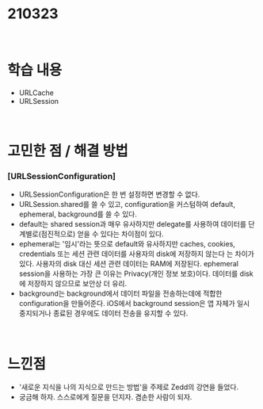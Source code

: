# 210323

<br>

# 학습 내용

- URLCache
- URLSession

<br>

# 고민한 점 / 해결 방법

### [URLSessionConfiguration]

- URLSessionConfiguration은 한 번 설정하면 변경할 수 없다.
- URLSession.shared를 쓸 수 있고, configuration을 커스텀하여  default, ephemeral, background를 쓸 수 있다.
- default는 shared session과 매우 유사하지만 delegate를 사용하여 데이터를 단계별로(점진적으로) 얻을 수 있다는 차이점이 있다.
- ephemeral는 '임시'라는 뜻으로 default와 유사하지만 caches, cookies, credentials 또는 세션 관련 데이터를 사용자의 disk에 저장하지 않는다 는 차이가 있다. 사용자의 disk 대신 세션 관련 데이터는 RAM에 저장된다. ephemeral session을 사용하는 가장 큰 이유는 Privacy(개인 정보 보호)이다. 데이터를 disk에 저장하지 않으므로 보안상 더 유리.
- background는 background에서 데이터 파일을 전송하는데에 적합한 configuration을 만들어준다. iOS에서 background session은 앱 자체가 일시 중지되거나 종료된 경우에도 데이터 전송을 유지할 수 있다.

<br>

# 느낀점

- '새로운 지식을 나의 지식으로 만드는 방법'을 주제로 Zedd의 강연을 들었다.
- 궁금해 하자. 스스로에게  질문을 던지자. 겸손한 사람이 되자.

<br>
